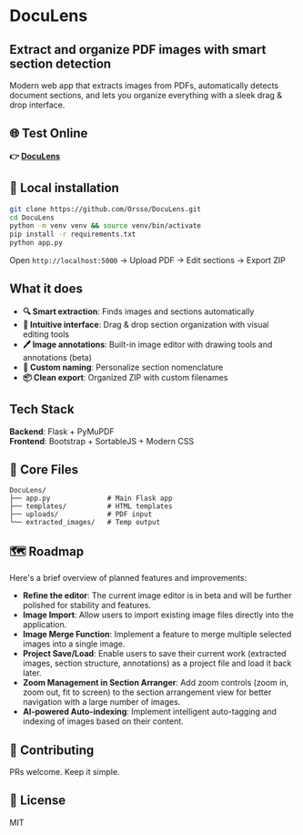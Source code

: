# DocuLens

## Extract and organize PDF images with smart section detection

Modern web app that extracts images from PDFs, automatically detects document sections, and lets you organize everything with a sleek drag & drop interface.

## 🌐 Test Online

**👉 [DocuLens](https://doculens.onrender.com/)**

## 🚀 Local installation

```bash
git clone https://github.com/Orsso/DocuLens.git
cd DocuLens
python -m venv venv && source venv/bin/activate
pip install -r requirements.txt
python app.py
```

Open `http://localhost:5000` → Upload PDF → Edit sections → Export ZIP

## What it does

- **🔍 Smart extraction**: Finds images and sections automatically
- **🎨 Intuitive interface**: Drag & drop section organization with visual editing tools
- **🖊️ Image annotations**: Built-in image editor with drawing tools and annotations (beta)
- **📝 Custom naming**: Personalize section nomenclature
- **📦 Clean export**: Organized ZIP with custom filenames

## Tech Stack

**Backend**: Flask + PyMuPDF  
**Frontend**: Bootstrap + SortableJS + Modern CSS

## 📁 Core Files

```
DocuLens/
├── app.py              # Main Flask app
├── templates/          # HTML templates  
├── uploads/            # PDF input
└── extracted_images/   # Temp output
```

## 🗺️ Roadmap

Here's a brief overview of planned features and improvements:

*   **Refine the editor**: The current image editor is in beta and will be further polished for stability and features.
*   **Image Import**: Allow users to import existing image files directly into the application.
*   **Image Merge Function**: Implement a feature to merge multiple selected images into a single image.
*   **Project Save/Load**: Enable users to save their current work (extracted images, section structure, annotations) as a project file and load it back later.
*   **Zoom Management in Section Arranger**: Add zoom controls (zoom in, zoom out, fit to screen) to the section arrangement view for better navigation with a large number of images.
*   **AI-powered Auto-indexing**: Implement intelligent auto-tagging and indexing of images based on their content.

## 🤝 Contributing

PRs welcome. Keep it simple.

## 📄 License

MIT 